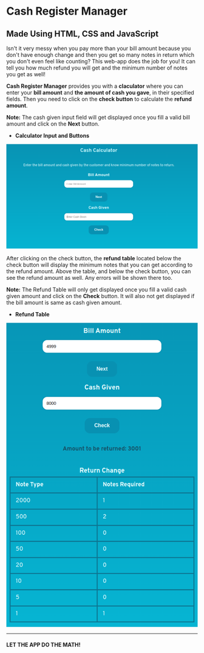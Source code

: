 # Cash Register Manager

## Made Using HTML, CSS and JavaScript

Isn't it very messy when you pay more than your bill amount because you don't have enough change and then you get so many notes in return which you don't even feel like counting? This web-app does the job for you! It can tell you how much refund you will get and the minimum number of notes you get as well!

**Cash Register Manager** provides you with a **claculator** where you can enter your **bill amount** and **the amount of cash you gave**, in their specified fields. Then you need to click on the **check button** to calculate the **refund amount**.

**Note:** The cash given input field will get displayed once you fill a valid bill amount and click on the **Next** button.

- **Calculator Input and Buttons**

![calculator input](images/inputarea.png)

After clicking on the check button, the **refund table** located below the check button will display the minimum notes that you can get according to the refund amount. Above the table, and below the check button, you can see the refund amount as well. Any errors will be shown there too.

**Note:** The Refund Table will only get displayed once you fill a valid cash given amount and click on the **Check** button. It will also not get displayed if the bill amount is same as cash given amount.

- **Refund Table**

![refund table](images/outputarea.png)


***
#### LET THE APP DO THE MATH!
